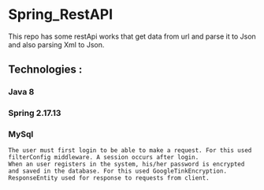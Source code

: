 # Spring_RestAPI

<p> This repo has some restApi works that get data from url and parse it to Json and also parsing Xml to Json. </p>

## Technologies :
### Java 8
### Spring 2.17.13
### MySql

```
The user must first login to be able to make a request. For this used filterConfig middleware. A session occurs after login.
When an user registers in the system, his/her password is encrypted and saved in the database. For this used GoogleTinkEncryption.
ResponseEntity used for response to requests from client. 
```
